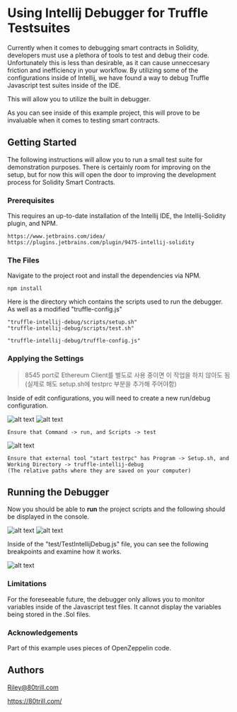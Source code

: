 # Using Intellij Debugger for Truffle Testsuites

Currently when it comes to debugging smart contracts in Solidity, developers must use a plethora of tools to test and debug their code. Unfortunately this is less than desirable, as it can cause unneccesary friction and inefficiency in your workflow. By utilizing some of the configurations inside of Intellij, we have found a way to debug Truffle Javascript test suites inside of the IDE. 

This will allow you to utilize the built in debugger. 

As you can see inside of this example project, this will prove to be invaluable when it comes to testing smart contracts.




## Getting Started

The following instructions will allow you to run a small test suite for demonstration purposes. There is certainly room for improving on the setup, but for now this will open the door to improving the development process for Solidity Smart Contracts.



### Prerequisites

This requires an up-to-date installation of the Intellij IDE, the Intellij-Solidity plugin, and NPM.   

```
https://www.jetbrains.com/idea/
https://plugins.jetbrains.com/plugin/9475-intellij-solidity
```



### The Files

Navigate to the project root and install the dependencies via NPM.

```
npm install
```

Here is the directory which contains the scripts used to run the debugger. As well as a modified "truffle-config.js"

```
"truffle-intellij-debug/scripts/setup.sh"
"truffle-intellij-debug/scripts/test.sh"

"truffle-intellij-debug/truffle-config.js"
```


### Applying the Settings

> 8545 port로 Ethereum Client를 별도로 사용 중이면 이 작업을 하지 않아도 됨(실제로 해도 setup.sh에 testprc 부분을 추가해 주어야함)

Inside of edit configurations, you will need to create a new run/debug configuration.

![alt text](/Screenshots/EditConfig.png?raw=true)
![alt text](/Screenshots/EditRunConfig.png?raw=true)
```
Ensure that Command -> run, and Scripts -> test
```

![alt text](/Screenshots/RunExternalTool.png?raw=true)

```
Ensure that external tool "start testrpc" has Program -> Setup.sh, and Working Directory -> truffle-intellij-debug 
(The relative paths where they are saved on your computer)
```

## Running the Debugger

Now you should be able to **run** the project scripts and the following should be displayed in the console. 

![alt text](/Screenshots/TestResult.png?raw=true)
![alt text](/Screenshots/DebuggerConsole.png?raw=true)





Inside of the "test/TestIntellijDebug.js" file, you can see the following breakpoints and examine how it works. 

![alt text](/Screenshots/DebugResult.png?raw=true)





### Limitations

For the foreseeable future, the debugger only allows you to monitor variables inside of the Javascript test files. It cannot display the variables being stored in the .Sol files. 

### Acknowledgements

Part of this example uses pieces of OpenZeppelin code.

## Authors

Riley@80trill.com


https://80trill.com/
